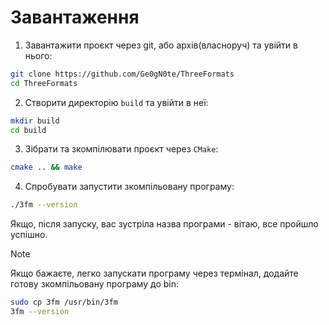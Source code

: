 # Завантаження

1. Завантажити проєкт через git, або архів(власноруч) та увійти в нього:
```bash
git clone https://github.com/Ge0gN0te/ThreeFormats
cd ThreeFormats
```
2. Створити директорію ```build``` та увійти в неї:
```bash
mkdir build
cd build
```
3. Зібрати та зкомпілювати проєкт через ```CMake```:
```bash
cmake .. && make
```
4. Спробувати запустити зкомпільовану програму:
```bash
./3fm --version
```

Якщо, після запуску, вас зустріла назва програми - вітаю, все пройшло успішно.

> [!NOTE]
> Якщо бажаєте, легко запускати програму через термінал, додайте готову 
> зкомпільовану програму до bin:
> ```bash
> sudo cp 3fm /usr/bin/3fm
> 3fm --version
> ```
